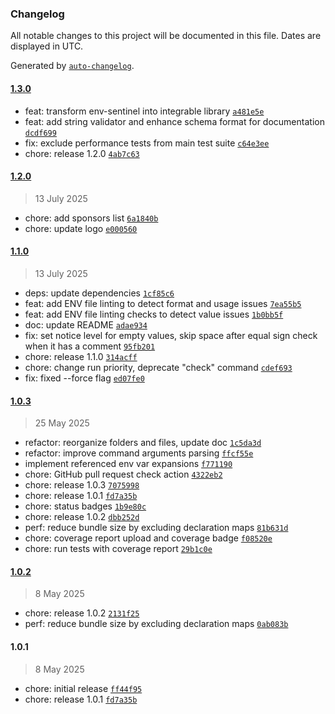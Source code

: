 ### Changelog

All notable changes to this project will be documented in this file. Dates are displayed in UTC.

Generated by [`auto-changelog`](https://github.com/CookPete/auto-changelog).

#### [1.3.0](https://github.com/malyshev/env-sentinel/compare/1.2.0...1.3.0)

- feat: transform env-sentinel into integrable library [`a481e5e`](https://github.com/malyshev/env-sentinel/commit/a481e5e209b1aee1f32c55b8724186b7a3d416b5)
- feat: add string validator and enhance schema format for documentation [`dcdf699`](https://github.com/malyshev/env-sentinel/commit/dcdf69907e9e2737457068f0b1a31b3852faa9f7)
- fix: exclude performance tests from main test suite [`c64e3ee`](https://github.com/malyshev/env-sentinel/commit/c64e3eebb68e4f1ac6d10b2cb2eae695febe1a77)
- chore: release 1.2.0 [`4ab7c63`](https://github.com/malyshev/env-sentinel/commit/4ab7c6388221e4e4d68b30fc811ce18722953e32)

#### [1.2.0](https://github.com/malyshev/env-sentinel/compare/1.1.0...1.2.0)

> 13 July 2025

- chore: add sponsors list [`6a1840b`](https://github.com/malyshev/env-sentinel/commit/6a1840b5c9cd34bb7a12f0f742bd23865b8338c8)
- chore: update logo [`e000560`](https://github.com/malyshev/env-sentinel/commit/e000560fce82233c0f2fa0654cf44da0fd0de78d)

#### [1.1.0](https://github.com/malyshev/env-sentinel/compare/1.0.3...1.1.0)

> 13 July 2025

- deps: update dependencies [`1cf85c6`](https://github.com/malyshev/env-sentinel/commit/1cf85c6a3cf36bea33d559043ec449d8d67e02dc)
- feat: add ENV file linting to detect format and usage issues [`7ea55b5`](https://github.com/malyshev/env-sentinel/commit/7ea55b5e31cba36ce169bd89d313b3bcea0365b5)
- feat: add ENV file linting checks to detect value issues [`1b0bb5f`](https://github.com/malyshev/env-sentinel/commit/1b0bb5f4efac06e812f59afbc8fbe6d833a5e1f5)
- doc: update README [`adae934`](https://github.com/malyshev/env-sentinel/commit/adae9347cacda5b21f5b74c66f8cdb6c4210d671)
- fix: set notice level for empty values, skip space after equal sign check when it has a comment [`95fb201`](https://github.com/malyshev/env-sentinel/commit/95fb201ea346b386f1e0c5558a71a5551bb2dfbc)
- chore: release 1.1.0 [`314acff`](https://github.com/malyshev/env-sentinel/commit/314acff2655e342da6e42f377921212ac9cab231)
- chore: change run priority, deprecate "check" command [`cdef693`](https://github.com/malyshev/env-sentinel/commit/cdef693ddb755a3126fa101f709810e5ced4a165)
- fix: fixed --force flag [`ed07fe0`](https://github.com/malyshev/env-sentinel/commit/ed07fe011de021efd03e1c5035590d897eb8c087)

#### [1.0.3](https://github.com/malyshev/env-sentinel/compare/1.0.2...1.0.3)

> 25 May 2025

- refactor: reorganize folders and files, update doc [`1c5da3d`](https://github.com/malyshev/env-sentinel/commit/1c5da3d78caf2cd91a2a06c6df9e32481a07d0c5)
- refactor: improve command arguments parsing [`ffcf55e`](https://github.com/malyshev/env-sentinel/commit/ffcf55ec5535ed4b719385c4c3f27ea18238bcf1)
- implement referenced env var expansions [`f771190`](https://github.com/malyshev/env-sentinel/commit/f771190f54b5e76cfd508c8be34ad2fa059ca9c3)
- chore: GitHub pull request check action [`4322eb2`](https://github.com/malyshev/env-sentinel/commit/4322eb2a29527bb297dfa22ce9f4c5c8fad5fc32)
- chore: release 1.0.3 [`7075998`](https://github.com/malyshev/env-sentinel/commit/70759983db9578b489331c79220e502f5edae8cc)
- chore: release 1.0.1 [`fd7a35b`](https://github.com/malyshev/env-sentinel/commit/fd7a35b6459f768e81a4ef406ae90bbe019c6be2)
- chore: status badges [`1b9e80c`](https://github.com/malyshev/env-sentinel/commit/1b9e80caaaa4f2230bc4164fe2815cb181871a15)
- chore: release 1.0.2 [`dbb252d`](https://github.com/malyshev/env-sentinel/commit/dbb252d5159d3f686ccb4f2f666c02cbc991e1c9)
- perf: reduce bundle size by excluding declaration maps [`81b631d`](https://github.com/malyshev/env-sentinel/commit/81b631dd8afdb5d3cb350f0453b0d5f1d699a509)
- chore: coverage report upload and coverage badge [`f08520e`](https://github.com/malyshev/env-sentinel/commit/f08520e247cba44748e6ddb4eb4cf49a8d34c31d)
- chore: run tests with coverage report [`29b1c0e`](https://github.com/malyshev/env-sentinel/commit/29b1c0eaa6dfffa1d580fc153ec815f1d4294adc)

#### [1.0.2](https://github.com/malyshev/env-sentinel/compare/1.0.1...1.0.2)

> 8 May 2025

- chore: release 1.0.2 [`2131f25`](https://github.com/malyshev/env-sentinel/commit/2131f251869040b252516c2314877770284dc61d)
- perf: reduce bundle size by excluding declaration maps [`0ab083b`](https://github.com/malyshev/env-sentinel/commit/0ab083b64ba9b16aba70fe3d6c494f49f24e22c9)

#### 1.0.1

> 8 May 2025

- chore: initial release [`ff44f95`](https://github.com/malyshev/env-sentinel/commit/ff44f958f09fcc7083aa57bd4cc16858af9d250d)
- chore: release 1.0.1 [`fd7a35b`](https://github.com/malyshev/env-sentinel/commit/fd7a35b6459f768e81a4ef406ae90bbe019c6be2)
